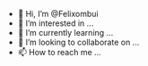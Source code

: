 - 👋 Hi, I’m @Felixombui
- 👀 I’m interested in ...
- 🌱 I’m currently learning ...
- 💞️ I’m looking to collaborate on ...
- 📫 How to reach me ...

<!---
Felixombui/Felixombui is a ✨ special ✨ repository because its `README.md` (this file) appears on your GitHub profile.
You can click the Preview link to take a look at your changes.
--->
